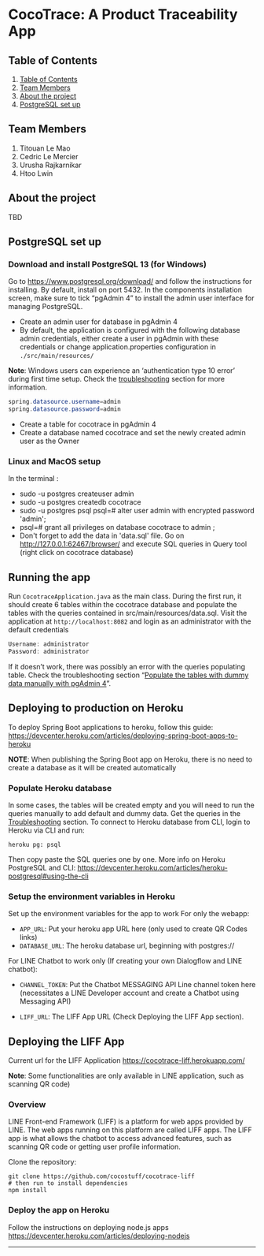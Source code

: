 # CocoTrace: A Product Traceability App

## Table of Contents

1. [Table of Contents](#Table-of-Contents)
1. [Team Members](#team-members)
1. [About the project](#about-the-project)
1. [PostgreSQL set up](#postgresql-set-up)

## Team Members

1. Titouan Le Mao
2. Cedric Le Mercier
3. Urusha Rajkarnikar
4. Htoo Lwin

## About the project

TBD

## PostgreSQL set up

### Download and install PostgreSQL 13 (for Windows)

Go to https://www.postgresql.org/download/ and follow the instructions for installing. By default, install on port 5432. In the components installation screen, make sure to tick “pgAdmin 4” to install the admin user interface for managing PostgreSQL.

- Create an admin user for database in pgAdmin 4
- By default, the application is configured with the following database admin credentials, either create a user in pgAdmin with these credentials or change application.properties configuration in `./src/main/resources/`

**Note**: Windows users can experience an ‘authentication type 10 error’ during first time setup. Check the [troubleshooting](https://docs.google.com/document/d/1tyB8GpqJVRlsddg53kjPB2YkxhE5wDPqNEUAd2DmbBQ/edit#heading=h.w8hgvu6okr4) section for more information.

```java
spring.datasource.username=admin
spring.datasource.password=admin
```

- Create a table for cocotrace in pgAdmin 4
- Create a database named cocotrace and set the newly created admin user as the Owner

### Linux and MacOS setup

In the terminal :

- sudo -u postgres createuser admin
- sudo -u postgres createdb cocotrace
- sudo -u postgres psql
  psql=# alter user admin with encrypted password 'admin';
- psql=# grant all privileges on database cocotrace to admin ;
- Don't forget to add the data in 'data.sql' file. Go on http://127.0.0.1:62467/browser/ and execute SQL queries in Query tool (right click on cocotrace database)

## Running the app

Run `CocotraceApplication.java` as the main class. During the first run, it should create 6 tables within the cocotrace database and populate the tables with the queries contained in src/main/resources/data.sql.
Visit the application at `http://localhost:8082` and login as an administrator with the default credentials

```java
Username: administrator
Password: administrator
```

If it doesn’t work, there was possibly an error with the queries populating table. Check the troubleshooting section “[Populate the tables with dummy data manually with pgAdmin 4](https://docs.google.com/document/d/1tyB8GpqJVRlsddg53kjPB2YkxhE5wDPqNEUAd2DmbBQ/edit#heading=h.zcr5sg6aqo6t)”.

## Deploying to production on Heroku

To deploy Spring Boot applications to heroku, follow this guide: https://devcenter.heroku.com/articles/deploying-spring-boot-apps-to-heroku

**NOTE**: When publishing the Spring Boot app on Heroku, there is no need to create a database as it will be created automatically

### Populate Heroku database

In some cases, the tables will be created empty and you will need to run the queries manually to add default and dummy data. Get the queries in the [Troubleshooting](https://docs.google.com/document/d/1tyB8GpqJVRlsddg53kjPB2YkxhE5wDPqNEUAd2DmbBQ/edit#heading=h.1uqppt6jhbsj) section.
To connect to Heroku database from CLI, login to Heroku via CLI and run:

`heroku pg: psql`

Then copy paste the SQL queries one by one.
More info on Heroku PostgreSQL and CLI: https://devcenter.heroku.com/articles/heroku-postgresql#using-the-cli

### Setup the environment variables in Heroku

Set up the environment variables for the app to work
For only the webapp:

- `APP_URL`: Put your heroku app URL here (only used to create QR Codes links)
- `DATABASE_URL`: The heroku database url, beginning with postgres://

For LINE Chatbot to work only (If creating your own Dialogflow and LINE chatbot):

- `CHANNEL_TOKEN`: Put the Chatbot MESSAGING API Line channel token here (necessitates a LINE Developer account and create a Chatbot using Messaging API)

- `LIFF_URL`: The LIFF App URL (Check Deploying the LIFF App section).

## Deploying the LIFF App

Current url for the LIFF Application https://cocotrace-liff.herokuapp.com/ 

**Note**: Some functionalities are only available in LINE application, such as scanning QR code)

### Overview

LINE Front-end Framework (LIFF) is a platform for web apps provided by LINE. The web apps running on this platform are called LIFF apps. The LIFF app is what allows the chatbot to access advanced features, such as scanning QR code or getting user profile information.

Clone the repository:

```git
git clone https://github.com/cocostuff/cocotrace-liff
# then run to install dependencies
npm install
```

### Deploy the app on Heroku

Follow the instructions on deploying node.js apps https://devcenter.heroku.com/articles/deploying-nodejs

***
